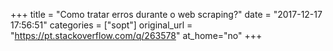 +++
title = "Como tratar erros durante o web scraping?"
date = "2017-12-17 17:56:51"
categories = ["sopt"]
original_url = "https://pt.stackoverflow.com/q/263578"
at_home="no"
+++

